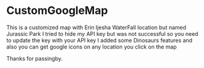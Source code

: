 # CustomGoogleMap
This is a customized map with Erin Ijesha WaterFall location but named Jurassic Park
I tried to hide my API key but was not successful so you need to update the key with your API key
I added some Dinosaurs features and also you can get google icons on any location you click on the map

Thanks for passingby.
